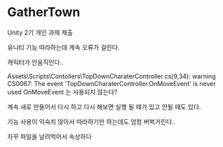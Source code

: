 # GatherTown
Unity 2기 개인 과제 제출

유니티 기능 따라하는데 계속 오류가 걸린다.

캐릭터가 안움직인다..

Assets\Scripts\Contollers\TopDownCharaterController.cs(9,34): warning CS0067: The event 'TopDownCharaterController.OnMoveEvent' is never used
OnMoveEvent 는 사용되지 않는다? 

계속 새로 만들어서 다시 하고 다시 해보면 실행 될 때가 있고 안될 때도 있다. 

기능 사용이 익숙치 않아서 따라하기만 하는데도 엄청 버벅거린다..

자꾸 파일을 날려먹어서 속상하다 


